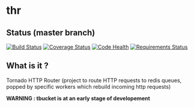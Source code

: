 # thr

## Status (master branch)

[![Build Status](https://travis-ci.org/thefab/thr.png)](https://travis-ci.org/thefab/thr)
[![Coverage Status](https://coveralls.io/repos/thefab/thr/badge.png)](https://coveralls.io/r/thefab/thr)
[![Code Health](https://landscape.io/github/thefab/thr/master/landscape.png)](https://landscape.io/github/thefab/thr/master)
[![Requirements Status](https://requires.io/github/thefab/thr/requirements.png?branch=master)](https://requires.io/github/thefab/thr/requirements/?branch=master)

## What is it ?

Tornado HTTP Router (project to route HTTP requests to redis queues, popped by specific workers which rebuild incoming http requests)

**WARNING : tbucket is at an early stage of developement**
